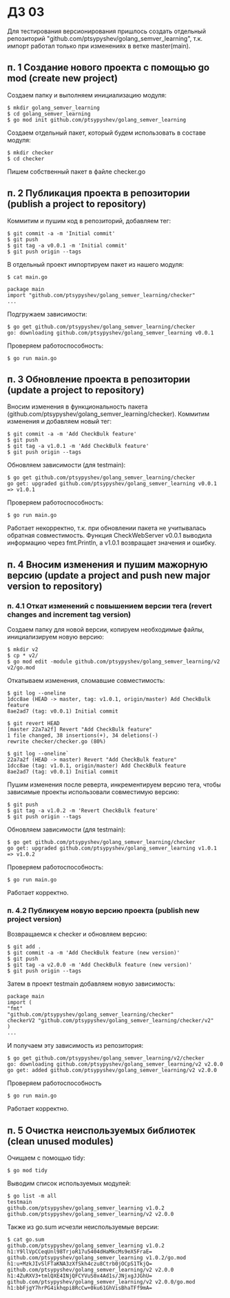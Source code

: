 # ДЗ 03

Для тестирования версионирования пришлось создать отдельный репозиторий "github.com/ptsypyshev/golang_semver_learning", т.к. импорт работал только при изменениях в ветке master(main).

## п. 1 Создание нового проекта с помощью go mod (create new project)
Создаем папку и выполняем инициализацию модуля:  
``` shell
$ mkdir golang_semver_learning
$ cd golang_semver_learning
$ go mod init github.com/ptsypyshev/golang_semver_learning
```

Создаем отдельный пакет, который будем использовать в составе модуля:  
``` shell
$ mkdir checker  
$ cd checker
```
  
Пишем собственный пакет в файле checker.go

## п. 2 Публикация проекта в репозитории (publish a project to repository)
Коммитим и пушим код в репозиторий, добавляем тег:  
``` shell
$ git commit -a -m 'Initial commit'  
$ git push
$ git tag -a v0.0.1 -m 'Initial commit'  
$ git push origin --tags
```

В отдельный проект импортируем пакет из нашего модуля:  
``` shell
$ cat main.go
```
``` golang
package main
import "github.com/ptsypyshev/golang_semver_learning/checker"  
...
```

Подгружаем зависимости:
``` shell
$ go get github.com/ptsypyshev/golang_semver_learning/checker
go: downloading github.com/ptsypyshev/golang_semver_learning v0.0.1
```

Проверяем работоспособность:
``` shell
$ go run main.go
```

## п. 3 Обновление проекта в репозитории (update a project to repository)
Вносим изменения в функциональность пакета (github.com/ptsypyshev/golang_semver_learning/checker).
Коммитим изменения и добавляем новый тег:  
``` shell
$ git commit -a -m 'Add CheckBulk feature'  
$ git push
$ git tag -a v1.0.1 -m 'Add CheckBulk feature'  
$ git push origin --tags
```

Обновляем зависимости (для testmain):  
``` shell
$ go get github.com/ptsypyshev/golang_semver_learning/checker
go get: upgraded github.com/ptsypyshev/golang_semver_learning v0.0.1 => v1.0.1
```

Проверяем работоспособность:  
``` shell
$ go run main.go
```

Работает некорректно, т.к. при обновлении пакета не учитывалась обратная совместимость.
Функция CheckWebServer v0.0.1 выводила информацию через fmt.Println, а v1.0.1 возвращает значения и ошибку.

## п. 4 Вносим изменения и пушим мажорную версию (update a project and push new major version to repository)
### п. 4.1 Откат изменений с повышением версии тега (revert changes and increment tag version)
Создаем папку для новой верcии, копируем необходимые файлы, инициализируем новую версию:  
``` shell
$ mkdir v2
$ cp * v2/
$ go mod edit -module github.com/ptsypyshev/golang_semver_learning/v2 v2/go.mod
```

Откатываем изменения, сломавшие совместимость:
``` shell
$ git log --oneline
1dcc8ae (HEAD -> master, tag: v1.0.1, origin/master) Add CheckBulk feature  
8ae2ad7 (tag: v0.0.1) Initial commit  

$ git revert HEAD
[master 22a7a2f] Revert "Add CheckBulk feature" 
1 file changed, 38 insertions(+), 34 deletions(-)  
rewrite checker/checker.go (80%)  

$ git log --oneline`  
22a7a2f (HEAD -> master) Revert "Add CheckBulk feature"
1dcc8ae (tag: v1.0.1, origin/master) Add CheckBulk feature    
8ae2ad7 (tag: v0.0.1) Initial commit
```

Пушим изменения после реверта, инкрементируем версию тега, чтобы зависимые проекты использовали совместимую версию:
``` shell
$ git push
$ git tag -a v1.0.2 -m 'Revert CheckBulk feature'    
$ git push origin --tags
```

Обновляем зависимости (для testmain):
``` shell
$ go get github.com/ptsypyshev/golang_semver_learning/checker 
go get: upgraded github.com/ptsypyshev/golang_semver_learning v1.0.1 => v1.0.2
```

Проверяем работоспособность:  
``` shell
$ go run main.go
```
Работает корректно.

### п. 4.2 Публикуем новую версию проекта (publish new project version)
Возвращаемся к checker и обновляем версию:  
``` shell
$ git add .
$ git commit -a -m 'Add CheckBulk feature (new version)'  
$ git push
$ git tag -a v2.0.0 -m 'Add CheckBulk feature (new version)'  
$ git push origin --tags
```

Затем в проект testmain добавляем новую зависимость:
``` golang
package main  
import (  
"fmt" 
"github.com/ptsypyshev/golang_semver_learning/checker"  
checkerV2 "github.com/ptsypyshev/golang_semver_learning/checker/v2"  
)  
...
```

И получаем эту зависимость из репозитория:  
``` shell
$ go get github.com/ptsypyshev/golang_semver_learning/v2/checker
go: downloading github.com/ptsypyshev/golang_semver_learning/v2 v2.0.0  
go get: added github.com/ptsypyshev/golang_semver_learning/v2 v2.0.0
```
  

Проверяем работоспособность  
``` shell
$ go run main.go
```
  

Работает корректно.

## п. 5 Очистка неиспользуемых библиотек (clean unused modules)
Очищаем с помощью tidy:  
``` shell
$ go mod tidy
```

Выводим список используемых модулей:
``` shell
$ go list -m all  
testmain  
github.com/ptsypyshev/golang_semver_learning v1.0.2
github.com/ptsypyshev/golang_semver_learning/v2 v2.0.0
```

Также из go.sum исчезли неиспользуемые версии:  
``` shell
$ cat go.sum  
github.com/ptsypyshev/golang_semver_learning v1.0.2 h1:Y9llVpCCeqUnl98TrjoR17u5404dHaMkcMs9eX5FraE=
github.com/ptsypyshev/golang_semver_learning v1.0.2/go.mod h1:u+MzkJIvSlFTaKNA3zXfSkh4czu8Ctrb0jOCpS1TkjQ=  
github.com/ptsypyshev/golang_semver_learning/v2 v2.0.0 h1:4ZuRXV3+tmlQXE4INjQFCYVuS0x4Ad1s/JNjxgJJGhU=
github.com/ptsypyshev/golang_semver_learning/v2 v2.0.0/go.mod h1:bbFjgY7hrPG4ikhqpi8RcCw+0ku61GhVisBhaTFf9mA=
```
